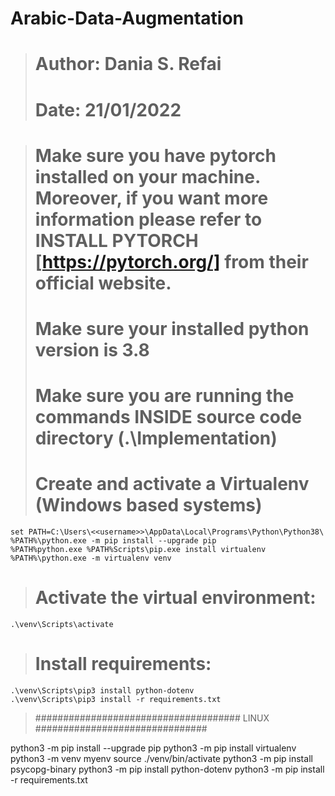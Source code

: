# Arabic-Data-Augmentation
> # Author: Dania S. Refai
> # Date: 21/01/2022


> # Make sure you have pytorch installed on your machine. Moreover, if you want more information please refer to INSTALL PYTORCH [https://pytorch.org/] from their official website.
> # Make sure your installed python version is 3.8
> # Make sure you are running the commands INSIDE source code directory (.\Implementation\)
> # Create and activate a Virtualenv (Windows based systems)
    set PATH=C:\Users\<<username>>\AppData\Local\Programs\Python\Python38\
    %PATH%\python.exe -m pip install --upgrade pip
    %PATH%python.exe %PATH%Scripts\pip.exe install virtualenv    
    %PATH%\python.exe -m virtualenv venv 
    
> # Activate the virtual environment:
    .\venv\Scripts\activate

> # Install requirements:
    .\venv\Scripts\pip3 install python-dotenv
    .\venv\Scripts\pip3 install -r requirements.txt


> ##################################### LINUX ###############################

python3 -m pip install --upgrade pip
python3 -m pip install virtualenv
python3 -m venv myenv 
source  ./venv/bin/activate
python3 -m pip install psycopg-binary
python3 -m pip install python-dotenv
python3 -m pip install -r requirements.txt
